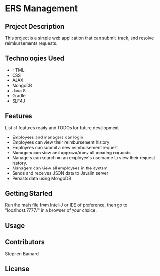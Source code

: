 # ERS Management 

## Project Description
This project is a simple web application that can submit, track, and resolve reimbursements requests.

## Technologies Used
* HTML
* CSS
* AJAX
* MongoDB
* Java 8
* Gradle
* SLF4J

## Features
List of features ready and TODOs for future development
* Employees and managers can login 
* Employees can view their reimbursement history
* Employees can submit a new reimbursement request
* Managers can view and approve/deny all pending requests
* Managers can search on an employee's username to view their request history.
* Managers can view all employees in the system
* Sends and receives JSON data to Javalin server
* Persists data using MongoDB

## Getting Started
Run the main file from IntelliJ or IDE of preference, then go to "localhost:7777/" in a browser of your choice.

## Usage

## Contributors
Stephen Barnard

## License
